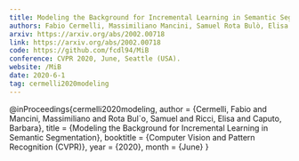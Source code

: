 ```yaml
---
title: Modeling the Background for Incremental Learning in Semantic Segmentation
authors: Fabio Cermelli, Massimiliano Mancini, Samuel Rota Bulò, Elisa Ricci, Barbara Caputo
arxiv: https://arxiv.org/abs/2002.00718
link: https://arxiv.org/abs/2002.00718
code: https://github.com/fcdl94/MiB
conference: CVPR 2020, June, Seattle (USA).
website: /MiB
date: 2020-6-1
tag: cermelli2020modeling
---
```

@inProceedings{cermelli2020modeling,
 author = {Cermelli, Fabio and Mancini, Massimiliano and Rota Bul\`o, Samuel and Ricci, Elisa and Caputo, Barbara},
 title  = {Modeling the Background for Incremental Learning in Semantic Segmentation},
 booktitle = {Computer Vision and Pattern Recognition (CVPR)},
 year      = {2020},
 month     = {June}
}

